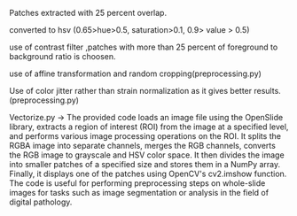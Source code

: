 Patches extracted with 25 percent overlap.


converted to hsv (0.65>hue>0.5, saturation>0.1, 0.9> value > 0.5)

use of contrast filter ,patches with more than 25 percent of foreground to background ratio is choosen.

use of affine transformation and random cropping(preprocessing.py)

Use of color jitter rather than strain normalization as it gives better results.(preprocessing.py)

Vectorize.py -> The provided code loads an image file using the OpenSlide library, extracts a region of interest (ROI) from the image at a specified level, and performs various image processing operations on the ROI. It splits the RGBA image into separate channels, merges the RGB channels, converts the RGB image to grayscale and HSV color space. It then divides the image into smaller patches of a specified size and stores them in a NumPy array. Finally, it displays one of the patches using OpenCV's cv2.imshow function. The code is useful for performing preprocessing steps on whole-slide images for tasks such as image segmentation or analysis in the field of digital pathology.
